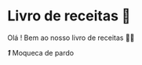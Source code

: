 # Livro de receitas :book:

Olá ! Bem ao nosso livro de receitas :haircut_man:

***1*** Moqueca de pardo 

